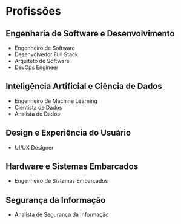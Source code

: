# Profissões

## Engenharia de Software e Desenvolvimento

* Engenheiro de Software
* Desenvolvedor Full Stack
* Arquiteto de Software
* DevOps Engineer

## Inteligência Artificial e Ciência de Dados

* Engenheiro de Machine Learning
* Cientista de Dados
* Analista de Dados

## Design e Experiência do Usuário

* UI/UX Designer

## Hardware e Sistemas Embarcados

* Engenheiro de Sistemas Embarcados

## Segurança da Informação

* Analista de Segurança da Informação
